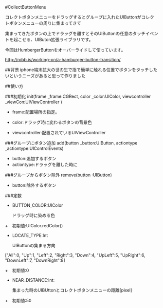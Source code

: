 #CollectButtonMenu

コレクトボタンメニューをドラッグするとグループに入れたUIButtonがコレクトボタンメニューの周りに集まってきて

集まってきたボタンの上でドラッグを離すとそのUIButtonの任意のタッチイベントを起こせる、UIButon拡張ライブラリです。

今回はHumbergerButtonをオーバーライドして使っています。

http://robb.is/working-on/a-hamburger-button-transition/

##背景
iphone端末拡大の世の生で指で簡単に触れる位置でボタンをタッチしたいというニーズがあると思って作りました

##使い方

###初期化
init(frame _frame:CGRect, color _color:UIColor, viewcontroller _viewCon:UIViewController )

- frame:配置場所の指定。

- color:ドラッグ時に変わるボタンの背景色

- viewcontroller:配置されているUIViewController

###グループにボタン追加
add(button _button:UIButton, actiontype _actiontype:UIControlEvents)

- button:追加するボタン
- actiontype:ドラッグを離した時に


###グループからボタン除外
remove(button :UIButton)

- button:除外するボタン

###定数

- BUTTON_COLOR:UIColor

  ドラッグ時に染める色

+　初期値:UIColor.redColor()

- LOCATE_TYPE:Int

  UIButtonの集まる方向

["All":0, "Up":1, "Left":2, "Right":3, "Down":4, "UpLeft":5, "UpRight":6, "DownLeft":7, "DownRight":8]

+　初期値:0

- NEAR_DISTANCE:Int:

  集まった時のUIBUttonとコレクトボタンメニューの距離[pixel]

+　初期値:50
